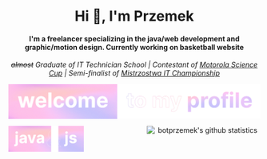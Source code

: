 <h1 align="center">Hi 👋, I'm Przemek</h1>
<h4 align="center">I'm a freelancer specializing in the java/web development and graphic/motion design. Currently working on basketball website</h4>
<p align="center"><i><strike>almost</strike> Graduate of IT Technician School | Contestant of <a href="https://science-cup.pl/">Motorola Science Cup</a> | Semi-finalist of <a href="https://www.mistrzostwait.com/">Mistrzostwa IT Championship</a></i></p>
<p align="center"><img align="center" src="assets/twelcome.png"></p>

<p align="center">
  <img align="left" src="assets/tjava.png" width="30%">
  <img align="right" src="https://github-readme-stats.vercel.app/api?username=botprzemek&show_icons=true&theme=transparent&text_color=fff&title_color=eeb3d9&icon_color=eeb3d9&hide_title=true&hide_border=true&hide=stars,contribs&count_private=true" alt="botprzemek's github statistics" width="45%">
</p>
